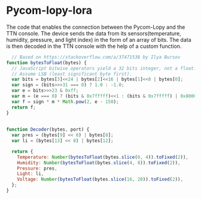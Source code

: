 # Pycom-lopy-lora
The code that enables the connection between the Pycom-Lopy and the TTN console.
The device sends the data from its sensors(temperature, humidity, pressure, and light index) in the form of an array of bits.
The data is then decoded in the TTN console with the help of a custom function.

```js
  // Based on https://stackoverflow.com/a/37471538 by Ilya Bursov
function bytesToFloat(bytes) {
  // JavaScript bitwise operators yield a 32 bits integer, not a float.
  // Assume LSB (least significant byte first).
  var bits = bytes[3]<<24 | bytes[2]<<16 | bytes[1]<<8 | bytes[0];
  var sign = (bits>>>31 === 0) ? 1.0 : -1.0;
  var e = bits>>>23 & 0xff;
  var m = (e === 0) ? (bits & 0x7fffff)<<1 : (bits & 0x7fffff) | 0x800000;
  var f = sign * m * Math.pow(2, e - 150);
  return f;
}
  
  
function Decoder(bytes, port) {
  var pres = (bytes[9] << 8) | bytes[8];
  var li = (bytes[13] << 8) | bytes[12];

  return {
    Temperature: Number(bytesToFloat(bytes.slice(0, 4)).toFixed(2)),
    Humidity: Number(bytesToFloat(bytes.slice(4, 8)).toFixed(2)),
    Pressure: pres,
    Light: li,
    Voltage: Number(bytesToFloat(bytes.slice(16, 20)).toFixed(2)),
  };
}
```
